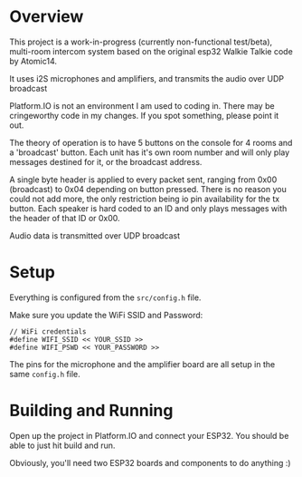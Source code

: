 # Overview
This project is a work-in-progress (currently non-functional test/beta), multi-room intercom system based on the original esp32 Walkie Talkie code by Atomic14.

It uses i2S microphones and amplifiers, and transmits the audio over UDP broadcast

Platform.IO is not an environment I am used to coding in. There may be cringeworthy code in my changes. If you spot something, please point it out.

The theory of operation is to have 5 buttons on the console for 4 rooms and a 'broadcast' button. Each unit has it's own room number and will only play messages destined for it, or the broadcast address.

A single byte header is applied to every packet sent, ranging from 0x00 (broadcast) to 0x04 depending on button pressed.  There is no reason you could not add more, the only restriction being io pin availability for the tx button.  Each speaker is hard coded to an ID and only plays messages with the header of that ID or 0x00.

Audio data is transmitted over UDP broadcast

# Setup

Everything is configured from the `src/config.h` file.

Make sure you update the WiFi SSID and Password:

```
// WiFi credentials
#define WIFI_SSID << YOUR_SSID >>
#define WIFI_PSWD << YOUR_PASSWORD >>
```

The pins for the microphone and the amplifier board are all setup in the same `config.h` file.

# Building and Running

Open up the project in Platform.IO and connect your ESP32. You should be able to just hit build and run.

Obviously, you'll need two ESP32 boards and components to do anything :)
